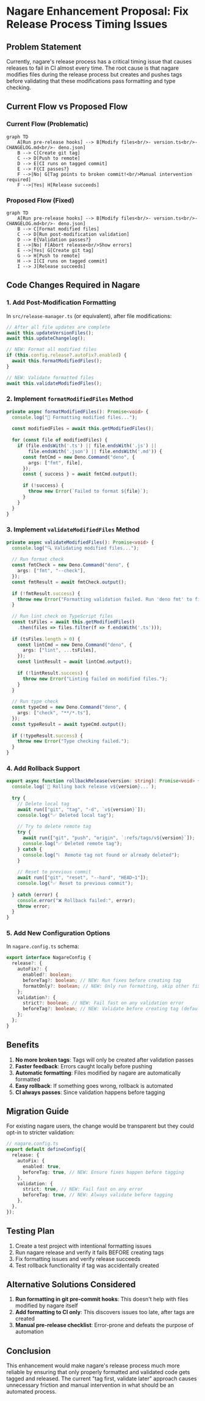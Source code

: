 # Nagare Enhancement Proposal: Fix Release Process Timing Issues

## Problem Statement

Currently, nagare's release process has a critical timing issue that causes releases to fail in CI almost every time. The root cause is that nagare modifies files during the release process but creates and pushes tags before validating that these modifications pass formatting and type checking.

## Current Flow vs Proposed Flow

### Current Flow (Problematic)
```mermaid
graph TD
    A[Run pre-release hooks] --> B[Modify files<br/>- version.ts<br/>- CHANGELOG.md<br/>- deno.json]
    B --> C[Create git tag]
    C --> D[Push to remote]
    D --> E[CI runs on tagged commit]
    E --> F{CI passes?}
    F -->|No| G[Tag points to broken commit!<br/>Manual intervention required]
    F -->|Yes| H[Release succeeds]
```

### Proposed Flow (Fixed)
```mermaid
graph TD
    A[Run pre-release hooks] --> B[Modify files<br/>- version.ts<br/>- CHANGELOG.md<br/>- deno.json]
    B --> C[Format modified files]
    C --> D[Run post-modification validation]
    D --> E{Validation passes?}
    E -->|No| F[Abort release<br/>Show errors]
    E -->|Yes| G[Create git tag]
    G --> H[Push to remote]
    H --> I[CI runs on tagged commit]
    I --> J[Release succeeds]
```

## Code Changes Required in Nagare

### 1. Add Post-Modification Formatting

In `src/release-manager.ts` (or equivalent), after file modifications:

```typescript
// After all file updates are complete
await this.updateVersionFiles();
await this.updateChangelog();

// NEW: Format all modified files
if (this.config.release?.autoFix?.enabled) {
  await this.formatModifiedFiles();
}

// NEW: Validate formatted files
await this.validateModifiedFiles();
```

### 2. Implement `formatModifiedFiles` Method

```typescript
private async formatModifiedFiles(): Promise<void> {
  console.log("🎨 Formatting modified files...");
  
  const modifiedFiles = await this.getModifiedFiles();
  
  for (const file of modifiedFiles) {
    if (file.endsWith('.ts') || file.endsWith('.js') || 
        file.endsWith('.json') || file.endsWith('.md')) {
      const fmtCmd = new Deno.Command("deno", {
        args: ["fmt", file],
      });
      const { success } = await fmtCmd.output();
      
      if (!success) {
        throw new Error(`Failed to format ${file}`);
      }
    }
  }
}
```

### 3. Implement `validateModifiedFiles` Method

```typescript
private async validateModifiedFiles(): Promise<void> {
  console.log("🔍 Validating modified files...");
  
  // Run format check
  const fmtCheck = new Deno.Command("deno", {
    args: ["fmt", "--check"],
  });
  const fmtResult = await fmtCheck.output();
  
  if (!fmtResult.success) {
    throw new Error("Formatting validation failed. Run 'deno fmt' to fix.");
  }
  
  // Run lint check on TypeScript files
  const tsFiles = await this.getModifiedFiles()
    .then(files => files.filter(f => f.endsWith('.ts')));
  
  if (tsFiles.length > 0) {
    const lintCmd = new Deno.Command("deno", {
      args: ["lint", ...tsFiles],
    });
    const lintResult = await lintCmd.output();
    
    if (!lintResult.success) {
      throw new Error("Linting failed on modified files.");
    }
  }
  
  // Run type check
  const typeCmd = new Deno.Command("deno", {
    args: ["check", "**/*.ts"],
  });
  const typeResult = await typeCmd.output();
  
  if (!typeResult.success) {
    throw new Error("Type checking failed.");
  }
}
```

### 4. Add Rollback Support

```typescript
export async function rollbackRelease(version: string): Promise<void> {
  console.log(`🔄 Rolling back release v${version}...`);
  
  try {
    // Delete local tag
    await run(["git", "tag", "-d", `v${version}`]);
    console.log("✅ Deleted local tag");
    
    // Try to delete remote tag
    try {
      await run(["git", "push", "origin", `:refs/tags/v${version}`]);
      console.log("✅ Deleted remote tag");
    } catch {
      console.log("ℹ️  Remote tag not found or already deleted");
    }
    
    // Reset to previous commit
    await run(["git", "reset", "--hard", "HEAD~1"]);
    console.log("✅ Reset to previous commit");
    
  } catch (error) {
    console.error("❌ Rollback failed:", error);
    throw error;
  }
}
```

### 5. Add New Configuration Options

In `nagare.config.ts` schema:

```typescript
export interface NagareConfig {
  release?: {
    autoFix?: {
      enabled?: boolean;
      beforeTag?: boolean; // NEW: Run fixes before creating tag
      formatOnly?: boolean; // NEW: Only run formatting, skip other fixes
    };
    validation?: {
      strict?: boolean; // NEW: Fail fast on any validation error
      beforeTag?: boolean; // NEW: Validate before creating tag (default: true)
    };
  };
}
```

## Benefits

1. **No more broken tags**: Tags will only be created after validation passes
2. **Faster feedback**: Errors caught locally before pushing
3. **Automatic formatting**: Files modified by nagare are automatically formatted
4. **Easy rollback**: If something goes wrong, rollback is automated
5. **CI always passes**: Since validation happens before tagging

## Migration Guide

For existing nagare users, the change would be transparent but they could opt-in to stricter validation:

```typescript
// nagare.config.ts
export default defineConfig({
  release: {
    autoFix: {
      enabled: true,
      beforeTag: true, // NEW: Ensure fixes happen before tagging
    },
    validation: {
      strict: true, // NEW: Fail fast on any error
      beforeTag: true, // NEW: Always validate before tagging
    },
  },
});
```

## Testing Plan

1. Create a test project with intentional formatting issues
2. Run nagare release and verify it fails BEFORE creating tags
3. Fix formatting issues and verify release succeeds
4. Test rollback functionality if tag was accidentally created

## Alternative Solutions Considered

1. **Run formatting in git pre-commit hooks**: This doesn't help with files modified by nagare itself
2. **Add formatting to CI only**: This discovers issues too late, after tags are created
3. **Manual pre-release checklist**: Error-prone and defeats the purpose of automation

## Conclusion

This enhancement would make nagare's release process much more reliable by ensuring that only properly formatted and validated code gets tagged and released. The current "tag first, validate later" approach causes unnecessary friction and manual intervention in what should be an automated process.